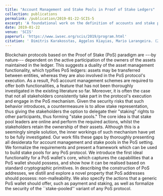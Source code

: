 ```yaml
---
title: "Account Management and Stake Pools in Proof of Stake Ledgers"
collection: publications
permalink: /publication/2019-01-22-SCIS-5
excerpt: 'A foundational work on the definition of accounts and stake pools in Proof-of-stake based ledgers.'
date: 2019-01-22
venue: 'SCIS'
paperurl: 'https://www.iwsec.org/scis/2019/program.html'
citation: ' Dimitris Karakosstas, Aggelos Kiayias, Mario Larangeira. (2019). &quot; Account Management and Stake Pools in Proof of Stake Ledgers.&quot; <i>SCIS 2019</i>.'
---
```


Blockchain protocols based on the Proof of Stake (PoS) paradigm are ---by nature--- dependent on the active participation of the owners of the assets maintained in the ledger. This suggests a duality of the asset management functionality, which typifies PoS ledgers: assets may be transferred between entities, whereas they are also involved in the PoS protocol's execution. As a result, PoS account management schemes are required to offer both functionalities, a feature that has not been thoroughly investigated in the existing literature so far. Moreover, it is often the case that not all stakeholders consistently take part in the protocol's execution and engage in the PoS mechanism. Given the security risks that such behavior introduces, a countermeasure is to allow stake representation, thus giving the stakeholders the option to delegate their "staking" rights to other participants, thus forming "stake pools." The core idea is that stake pool leaders are online and perform the required actions, whilst the stakeholders retain the ownership of their assets. Although this is a seemingly simple solution, the inner workings of such mechanism have yet to be fully investigated. Our work fills these gaps by thoroughly presenting all desiderata for account management and stake pools in the PoS setting. We formalize the requirements and present a framework which can be used to build stake pools for any PoS protocol. We introduce the first ideal functionality for a PoS wallet's core, which captures the capabilities that a PoS wallet should possess, and show how it can be realised based on standard cryptographic primitives. In describing the construction of PoS addresses, we distill and explore a novel property that PoS addresses should possess: non-malleability. We also specify the actions that a generic PoS wallet should offer, such as payment and staking, as well as formalize the security of the ``stake-pooled'' variant of any PoS protocol.
